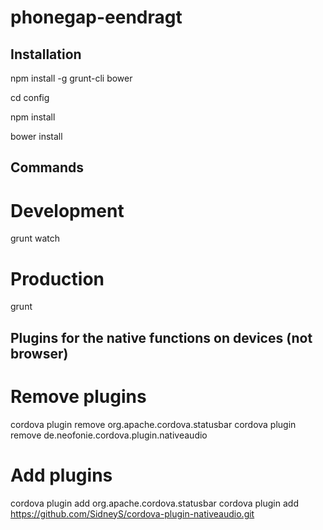 phonegap-eendragt
====================

Installation
------------
npm install -g grunt-cli bower

cd config

npm install

bower install

Commands
--------
# Development

grunt watch

# Production

grunt

Plugins for the native functions on devices (not browser)
--------------------------------------------------------
# Remove plugins
cordova plugin remove org.apache.cordova.statusbar
cordova plugin remove de.neofonie.cordova.plugin.nativeaudio

# Add plugins
cordova plugin add org.apache.cordova.statusbar
cordova plugin add https://github.com/SidneyS/cordova-plugin-nativeaudio.git